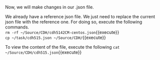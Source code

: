 Now, we will make changes in our .json file.<br>

We already have a reference json file. We just need to replace the current json file with the reference one. For doing so, execute the following commands.
<br>`rm -rf ~/Source/CDH/cdh5142CM-centos.json`{{execute}}
<br>`cp ~/task/cdh515.json ~/Source/CDH/`{{execute}}

To view the content of the file, execute the following
`cat ~/Source/CDH/cdh515.json`{{execute}}

